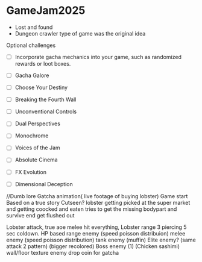 # GameJam2025

- Lost and found
- Dungeon crawler type of game was the original idea

Optional challenges

- [ ] Incorporate gacha mechanics into your game, such as randomized rewards or loot boxes.
- [ ] Gacha Galore
- [ ] Choose Your Destiny
- [ ] Breaking the Fourth Wall
- [ ] Unconventional Controls
- [ ] Dual Perspectives
- [ ] Monochrome
- [ ] Voices of the Jam
- [ ] Absolute Cinema
- [ ] FX Evolution
- [ ] Dimensional Deception


//Dumb lore
Gatcha animation( live footage of buying lobster)
Game start
Based on a true story
Cutseen?
lobster getting picked at the super market and getting coocked and eaten
tries to get the missing bodypart and survive
end get flushed out 

Lobster attack, true aoe melee hit everything,
Lobster range 3 piercing 5 sec coldown.
HP based 
range enemy (speed poisson distribuion)
melee enemy (speed poisson distribution)
tank enemy (muffin)
Elite enemy? (same attack 2 pattern) (bigger recolored)
Boss enemy (1) (Chicken sashimi)
wall/floor texture
enemy drop coin for gatcha















































































































































